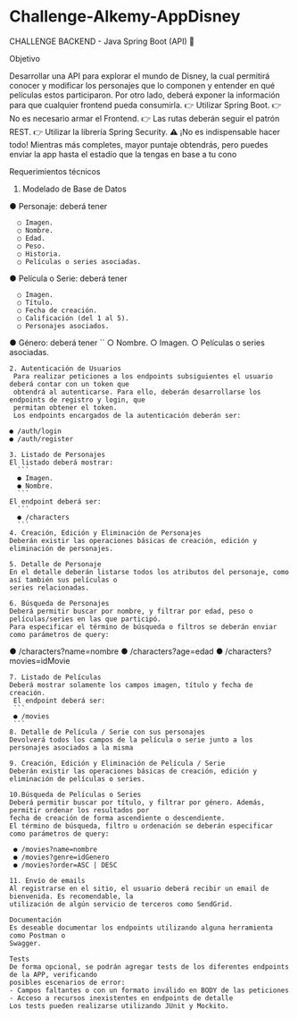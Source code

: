 # Challenge-Alkemy-AppDisney
CHALLENGE BACKEND - Java
Spring Boot (API) 🚀

Objetivo

Desarrollar una API para explorar el mundo de Disney, la cual permitirá conocer y modificar los
personajes que lo componen y entender en qué películas estos participaron. Por otro lado, deberá
exponer la información para que cualquier frontend pueda consumirla.
👉 Utilizar Spring Boot.
👉 No es necesario armar el Frontend.
👉 Las rutas deberán seguir el patrón REST.
👉 Utilizar la librería Spring Security.
⚠️ ¡No es indispensable hacer todo!
Mientras más completes, mayor puntaje obtendrás, pero puedes enviar la app hasta el estadío que la
tengas en base a tu cono

Requerimientos técnicos
1. Modelado de Base de Datos

  ● Personaje: deberá tener
  ```
    ○ Imagen.
    ○ Nombre.
    ○ Edad.
    ○ Peso.
    ○ Historia.
    ○ Películas o series asociadas.
```
  ● Película o Serie: deberá tener
  ```
    ○ Imagen.
    ○ Título.
    ○ Fecha de creación.
    ○ Calificación (del 1 al 5).
    ○ Personajes asociados.
  ``` 
  ● Género: deberá tener
  ``
    ○ Nombre.
    ○ Imagen.
    ○ Películas o series asociadas.
 ```
2. Autenticación de Usuarios
  Para realizar peticiones a los endpoints subsiguientes el usuario deberá contar con un token que
  obtendrá al autenticarse. Para ello, deberán desarrollarse los endpoints de registro y login, que
  permitan obtener el token.
  Los endpoints encargados de la autenticación deberán ser:
  ```
    ● /auth/login
    ● /auth/register
  ```
3. Listado de Personajes
  El listado deberá mostrar:
    ```
    ● Imagen.
    ● Nombre.
    ```
  El endpoint deberá ser:
    ```
    ● /characters
    ```
4. Creación, Edición y Eliminación de Personajes
  Deberán existir las operaciones básicas de creación, edición y eliminación de personajes.

5. Detalle de Personaje
  En el detalle deberán listarse todos los atributos del personaje, como así también sus películas o
  series relacionadas.

6. Búsqueda de Personajes
  Deberá permitir buscar por nombre, y filtrar por edad, peso o películas/series en las que participó.
  Para especificar el término de búsqueda o filtros se deberán enviar como parámetros de query:
   ```
   ● /characters?name=nombre
    ● /characters?age=edad
    ● /characters?movies=idMovie
   ```
7. Listado de Películas
  Deberá mostrar solamente los campos imagen, título y fecha de creación.
    El endpoint deberá ser:
    ```
    ● /movies
    ```
8. Detalle de Película / Serie con sus personajes
  Devolverá todos los campos de la película o serie junto a los personajes asociados a la misma
  
9. Creación, Edición y Eliminación de Película / Serie
  Deberán existir las operaciones básicas de creación, edición y eliminación de películas o series.
  
10.Búsqueda de Películas o Series
  Deberá permitir buscar por título, y filtrar por género. Además, permitir ordenar los resultados por
  fecha de creación de forma ascendiente o descendiente.
  El término de búsqueda, filtro u ordenación se deberán especificar como parámetros de query:
   
    ● /movies?name=nombre
    ● /movies?genre=idGenero
    ● /movies?order=ASC | DESC

11. Envío de emails
  Al registrarse en el sitio, el usuario deberá recibir un email de bienvenida. Es recomendable, la
  utilización de algún servicio de terceros como SendGrid.

Documentación
  Es deseable documentar los endpoints utilizando alguna herramienta como Postman o
  Swagger.
  
Tests
  De forma opcional, se podrán agregar tests de los diferentes endpoints de la APP, verificando
  posibles escenarios de error:
  - Campos faltantes o con un formato inválido en BODY de las peticiones
  - Acceso a recursos inexistentes en endpoints de detalle
  Los tests pueden realizarse utilizando JUnit y Mockito.
